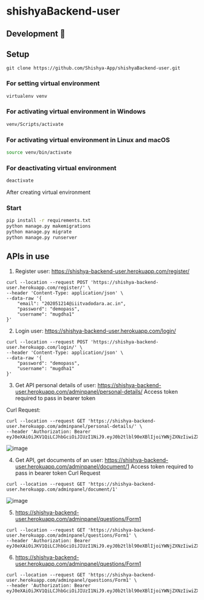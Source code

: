 # shishyaBackend-user

## Development 🔧

## Setup

```
git clone https://github.com/Shishya-App/shishyaBackend-user.git
```

### For setting virtual environment

```sh
virtualenv venv
```

### For activating virtual environment in Windows

```sh
venv/Scripts/activate
```

### For activating virtual environment in Linux and macOS

```sh
source venv/bin/activate
```

### For deactivating virtual environment
```sh
deactivate
```
After creating virtual environment

### Start

```sh
pip install -r requirements.txt
python manage.py makemigrations
python manage.py migrate
python manage.py runserver
```

## APIs in use

1. Register user: https://shishya-backend-user.herokuapp.com/register/
```
curl --location --request POST 'https://shishya-backend-user.herokuapp.com/register/' \
--header 'Content-Type: application/json' \
--data-raw '{
    "email": "202051214@iiitvadodara.ac.in",
    "password": "demopass",
    "username": "mugdha1"
}'
```

2. Login user: https://shishya-backend-user.herokuapp.com/login/
```
curl --location --request POST 'https://shishya-backend-user.herokuapp.com/login/' \
--header 'Content-Type: application/json' \
--data-raw '{
    "password": "demopass",
    "username": "mugdha1"
}'
```

3. Get API personal details of user: https://shishya-backend-user.herokuapp.com/adminpanel/personal-details/
Access token required to pass in bearer token

Curl Request:
```
curl --location --request GET 'https://shishya-backend-user.herokuapp.com/adminpanel/personal-details/' \
--header 'Authorization: Bearer eyJ0eXAiOiJKV1QiLCJhbGciOiJIUzI1NiJ9.eyJ0b2tlbl90eXBlIjoiYWNjZXNzIiwiZXhwIjoxNjc3MzIyNTA4LCJpYXQiOjE2NjAwNDI1MDgsImp0aSI6IjRjZDg3ZDFmODFmYjQ1YmFhOGUxM2M4OTBmMzA5MDUyIiwidXNlcl9pZCI6Mn0.CNaBL33gdotywmoFak0AaCJDKUlLnj0a3m6SPbzWxrU'
```


![image](https://user-images.githubusercontent.com/85048574/183633002-613816e1-e033-4dea-a2a3-0c498fd998b9.png)

4. Get API, get documents of an user: https://shishya-backend-user.herokuapp.com/adminpanel/document/1
Access token required to pass in bearer token
Curl Request

```
curl --location --request GET 'https://shishya-backend-user.herokuapp.com/adminpanel/document/1'
```
![image](https://user-images.githubusercontent.com/85048574/183633206-520758e4-18a8-4d70-b7f5-3240e61a8762.png)

5.  https://shishya-backend-user.herokuapp.com/adminpanel/questions/Form1
```
curl --location --request GET 'https://shishya-backend-user.herokuapp.com/adminpanel/questions/Form1' \
--header 'Authorization: Bearer eyJ0eXAiOiJKV1QiLCJhbGciOiJIUzI1NiJ9.eyJ0b2tlbl90eXBlIjoiYWNjZXNzIiwiZXhwIjoxNjc3OTMxNjM5LCJpYXQiOjE2NjA2NTE2MzksImp0aSI6Ijk3OGIwZmE1YmVjMzQ5NjNhMTVjNGU3ZGRhNjQyMGJiIiwidXNlcl9pZCI6Mn0.WpnaBg8LL_dfXvLD38OFKEQBPyc6X05rgneGHbvbBFU'

```

6.  https://shishya-backend-user.herokuapp.com/adminpanel/questions/Form1

```
curl --location --request GET 'https://shishya-backend-user.herokuapp.com/adminpanel/questions/Form1' \
--header 'Authorization: Bearer eyJ0eXAiOiJKV1QiLCJhbGciOiJIUzI1NiJ9.eyJ0b2tlbl90eXBlIjoiYWNjZXNzIiwiZXhwIjoxNjc3OTMxNjM5LCJpYXQiOjE2NjA2NTE2MzksImp0aSI6Ijk3OGIwZmE1YmVjMzQ5NjNhMTVjNGU3ZGRhNjQyMGJiIiwidXNlcl9pZCI6Mn0.WpnaBg8LL_dfXvLD38OFKEQBPyc6X05rgneGHbvbBFU'

```
